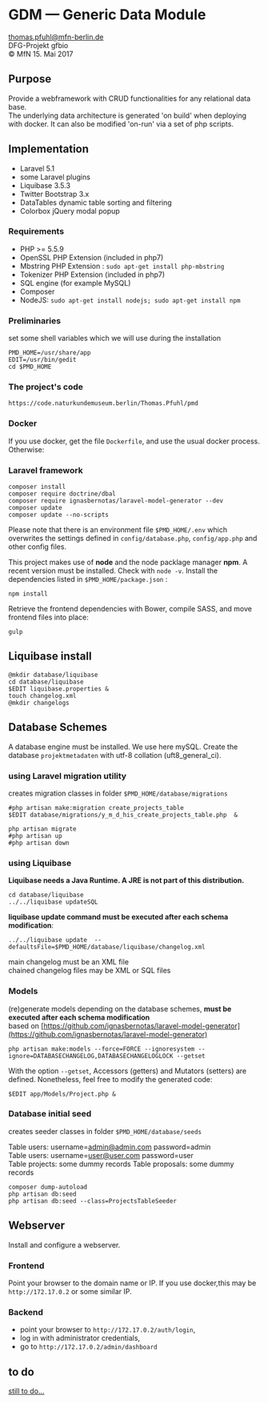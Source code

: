# GDM — Generic Data Module
thomas.pfuhl@mfn-berlin.de   
DFG-Projekt gfbio   
&copy; MfN 15. Mai 2017

## Purpose
Provide a webframework with CRUD functionalities for any relational data base.  
The underlying data architecture is generated 'on build' when deploying with docker.
It can also be modified 'on-run' via a set of php scripts.

## Implementation
- Laravel 5.1
- some Laravel plugins
- Liquibase 3.5.3
- Twitter Bootstrap 3.x
- DataTables dynamic table sorting and filtering
- Colorbox jQuery modal popup



### Requirements

- PHP >= 5.5.9
- OpenSSL PHP Extension (included in php7)
- Mbstring PHP Extension : `sudo apt-get install php-mbstring`   
- Tokenizer PHP Extension (included in php7)
- SQL engine (for example MySQL)
- Composer
- NodeJS:  `sudo apt-get install nodejs; sudo apt-get install npm`


### Preliminaries
set some shell variables which we will use during the installation

    PMD_HOME=/usr/share/app
    EDIT=/usr/bin/gedit
    cd $PMD_HOME

### The project's code

    https://code.naturkundemuseum.berlin/Thomas.Pfuhl/pmd


### Docker
If you use docker, get the file `Dockerfile`, and use the usual docker process. Otherwise:


### Laravel framework
    composer install  
    composer require doctrine/dbal  
    composer require ignasbernotas/laravel-model-generator --dev
    composer update  
    composer update --no-scripts

Please note that there is an environment file ``$PMD_HOME/.env`` which overwrites
the settings defined in  ``config/database.php``, ``config/app.php`` and other config files.


This project makes use of **node** and the node packlage manager **npm**.
A recent version must be installed. Check with ``node -v``.
Install the dependencies listed in ``$PMD_HOME/package.json`` :

    npm install   

Retrieve the frontend dependencies with Bower, compile SASS, and move frontend files into place:   

    gulp

## Liquibase install

    @mkdir database/liquibase   
    cd database/liquibase   
    $EDIT liquibase.properties &   
    touch changelog.xml   
    @mkdir changelogs   

## Database Schemes

A database engine must be installed. We use here mySQL.
Create the database `projektmetadaten` with utf-8 collation (uft8_general_ci).



### using Laravel migration utility
creates migration classes in folder ``$PMD_HOME/database/migrations``

    #php artisan make:migration create_projects_table    
    $EDIT database/migrations/y_m_d_his_create_projects_table.php  &

    php artisan migrate  
    #php artisan up  
    #php artisan down  


### using Liquibase

**Liquibase needs a Java Runtime. A JRE is not part of this distribution.**

    cd database/liquibase   
    ../../liquibase updateSQL   

**liquibase update command must be executed after each schema modification**:

    ../../liquibase update  --defaultsFile=$PMD_HOME/database/liquibase/changelog.xml

main changelog must be an XML file   
chained changelog files may be XML or SQL files  

### Models
(re)generate models depending on the database schemes, **must be executed after each schema modification**      
based on [https://github.com/ignasbernotas/laravel-model-generator](https://github.com/ignasbernotas/laravel-model-generator)

    php artisan make:models --force=FORCE --ignoresystem --ignore=DATABASECHANGELOG,DATABASECHANGELOGLOCK --getset

With the option `--getset`, Accessors (getters) and Mutators (setters) are defined. 
Nonetheless, feel free to modify the generated code:

    $EDIT app/Models/Project.php &


### Database initial seed
creates seeder classes in folder ``$PMD_HOME/database/seeds``

Table users: username=admin@admin.com   password=admin  
Table users: username=user@user.com   password=user  
Table projects: some dummy records
Table proposals: some dummy records

    composer dump-autoload
    php artisan db:seed  
    php artisan db:seed --class=ProjectsTableSeeder

## Webserver
Install and configure a webserver.

### Frontend
Point your browser to the domain name or IP.
If you use docker,this may be ``http://172.17.0.2`` or some similar IP.

### Backend
- point your browser to ``http://172.17.0.2/auth/login``,
- log in with  administrator credentials,
- go to ``http://172.17.0.2/admin/dashboard``


## to do
[still to do...](TODO.md)